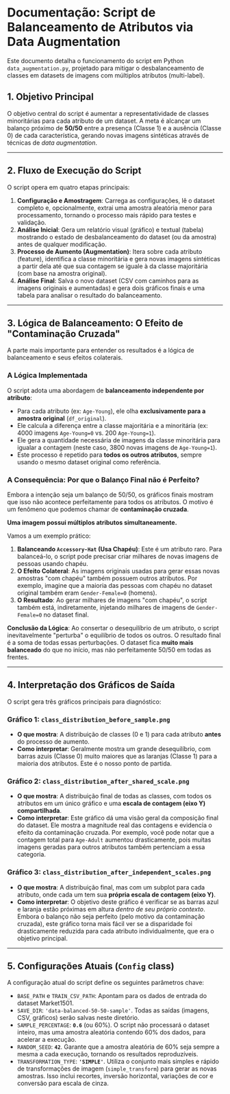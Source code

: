 # Documentação: Script de Balanceamento de Atributos via Data Augmentation

Este documento detalha o funcionamento do script em Python `data_augmentation.py`, projetado para mitigar o desbalanceamento de classes em datasets de imagens com múltiplos atributos (multi-label).

## 1. Objetivo Principal

O objetivo central do script é aumentar a representatividade de classes minoritárias para cada atributo de um dataset. A meta é alcançar um balanço próximo de **50/50** entre a presença (Classe 1) e a ausência (Classe 0) de cada característica, gerando novas imagens sintéticas através de técnicas de *data augmentation*.

---

## 2. Fluxo de Execução do Script

O script opera em quatro etapas principais:

1.  **Configuração e Amostragem**: Carrega as configurações, lê o dataset completo e, opcionalmente, extrai uma amostra aleatória menor para processamento, tornando o processo mais rápido para testes e validação.
2.  **Análise Inicial**: Gera um relatório visual (gráfico) e textual (tabela) mostrando o estado de desbalanceamento do dataset (ou da amostra) antes de qualquer modificação.
3.  **Processo de Aumento (Augmentation)**: Itera sobre cada atributo (feature), identifica a classe minoritária e gera novas imagens sintéticas a partir dela até que sua contagem se iguale à da classe majoritária (com base na amostra original).
4.  **Análise Final**: Salva o novo dataset (CSV com caminhos para as imagens originais e aumentadas) e gera dois gráficos finais e uma tabela para analisar o resultado do balanceamento.

---

## 3. Lógica de Balanceamento: O Efeito de "Contaminação Cruzada"

A parte mais importante para entender os resultados é a lógica de balanceamento e seus efeitos colaterais.

### A Lógica Implementada

O script adota uma abordagem de **balanceamento independente por atributo**:
- Para cada atributo (ex: `Age-Young`), ele olha **exclusivamente para a amostra original** (`df_original`).
- Ele calcula a diferença entre a classe majoritária e a minoritária (ex: 4000 imagens `Age-Young=0` vs. 200 `Age-Young=1`).
- Ele gera a quantidade necessária de imagens da classe minoritária para igualar a contagem (neste caso, 3800 novas imagens de `Age-Young=1`).
- Este processo é repetido para **todos os outros atributos**, sempre usando o mesmo dataset original como referência.

### A Consequência: Por que o Balanço Final não é Perfeito?

Embora a intenção seja um balanço de 50/50, os gráficos finais mostram que isso não acontece perfeitamente para todos os atributos. O motivo é um fenômeno que podemos chamar de **contaminação cruzada**.

**Uma imagem possui múltiplos atributos simultaneamente.**

Vamos a um exemplo prático:
1.  **Balanceando `Accessory-Hat` (Usa Chapéu)**: Este é um atributo raro. Para balanceá-lo, o script pode precisar criar milhares de novas imagens de pessoas usando chapéu.
2.  **O Efeito Colateral**: As imagens originais usadas para gerar essas novas amostras "com chapéu" também possuem outros atributos. Por exemplo, imagine que a maioria das pessoas com chapéu no dataset original também eram `Gender-Female=0` (homens).
3.  **O Resultado**: Ao gerar milhares de imagens "com chapéu", o script também está, indiretamente, injetando milhares de imagens de `Gender-Female=0` no dataset final.

**Conclusão da Lógica**: Ao consertar o desequilíbrio de um atributo, o script inevitavelmente "perturba" o equilíbrio de todos os outros. O resultado final é a soma de todas essas perturbações. O dataset fica **muito mais balanceado** do que no início, mas não perfeitamente 50/50 em todas as frentes.

---

## 4. Interpretação dos Gráficos de Saída

O script gera três gráficos principais para diagnóstico:

### Gráfico 1: `class_distribution_before_sample.png`

- **O que mostra**: A distribuição de classes (0 e 1) para cada atributo **antes** do processo de aumento.
- **Como interpretar**: Geralmente mostra um grande desequilíbrio, com barras azuis (Classe 0) muito maiores que as laranjas (Classe 1) para a maioria dos atributos. Este é o nosso ponto de partida.

### Gráfico 2: `class_distribution_after_shared_scale.png`

- **O que mostra**: A distribuição final de todas as classes, com todos os atributos em um único gráfico e uma **escala de contagem (eixo Y) compartilhada**.
- **Como interpretar**: Este gráfico dá uma visão geral da composição final do dataset. Ele mostra a magnitude real das contagens e evidencia o efeito da contaminação cruzada. Por exemplo, você pode notar que a contagem total para `Age-Adult` aumentou drasticamente, pois muitas imagens geradas para outros atributos também pertenciam a essa categoria.

### Gráfico 3: `class_distribution_after_independent_scales.png`

- **O que mostra**: A distribuição final, mas com um subplot para cada atributo, onde cada um tem sua **própria escala de contagem (eixo Y)**.
- **Como interpretar**: O objetivo deste gráfico é verificar se as barras azul e laranja estão próximas em altura *dentro de seu próprio contexto*. Embora o balanço não seja perfeito (pelo motivo da contaminação cruzada), este gráfico torna mais fácil ver se a disparidade foi drasticamente reduzida para cada atributo individualmente, que era o objetivo principal.

---

## 5. Configurações Atuais (`Config` class)

A configuração atual do script define os seguintes parâmetros chave:

-   `BASE_PATH` e `TRAIN_CSV_PATH`: Apontam para os dados de entrada do dataset Market1501.
-   `SAVE_DIR`: `'data-balanced-50-50-sample'`. Todas as saídas (imagens, CSV, gráficos) serão salvas neste diretório.
-   `SAMPLE_PERCENTAGE`: **`0.6`** (ou 60%). O script não processará o dataset inteiro, mas uma amostra aleatória contendo 60% dos dados, para acelerar a execução.
-   `RANDOM_SEED`: **`42`**. Garante que a amostra aleatória de 60% seja sempre a mesma a cada execução, tornando os resultados reproduzíveis.
-   `TRANSFORMATION_TYPE`: **`'SIMPLE'`**. Utiliza o conjunto mais simples e rápido de transformações de imagem (`simple_transform`) para gerar as novas amostras. Isso inclui recortes, inversão horizontal, variações de cor e conversão para escala de cinza.